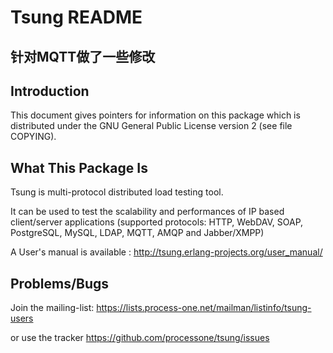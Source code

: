 # Tsung README
## 针对MQTT做了一些修改
##  Introduction

This document gives pointers for information on this package which is
distributed under the GNU General Public License version 2 (see file
COPYING).

##  What This Package Is

Tsung is multi-protocol distributed load testing tool.

It can be used to test the scalability and performances of IP based
client/server applications (supported protocols: HTTP, WebDAV, SOAP,
PostgreSQL, MySQL, LDAP, MQTT, AMQP and Jabber/XMPP)

A User's manual is available :
          http://tsung.erlang-projects.org/user_manual/

##  Problems/Bugs

Join the mailing-list:
  https://lists.process-one.net/mailman/listinfo/tsung-users

or use the tracker https://github.com/processone/tsung/issues



